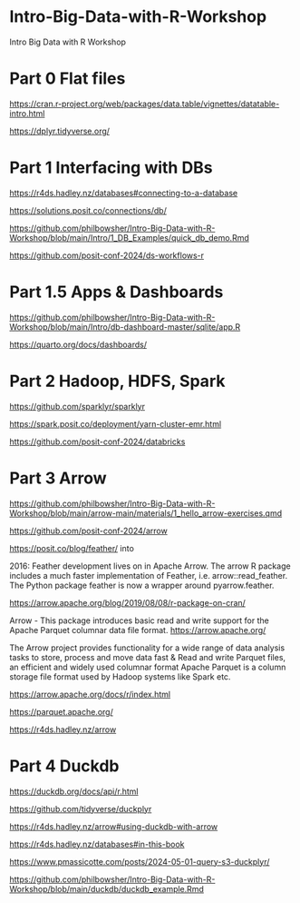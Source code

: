 # Intro-Big-Data-with-R-Workshop
Intro Big Data with R Workshop

# Part 0 Flat files
https://cran.r-project.org/web/packages/data.table/vignettes/datatable-intro.html

https://dplyr.tidyverse.org/

# Part 1 Interfacing with DBs
https://r4ds.hadley.nz/databases#connecting-to-a-database

https://solutions.posit.co/connections/db/

https://github.com/philbowsher/Intro-Big-Data-with-R-Workshop/blob/main/Intro/1_DB_Examples/quick_db_demo.Rmd

https://github.com/posit-conf-2024/ds-workflows-r

# Part 1.5 Apps & Dashboards
https://github.com/philbowsher/Intro-Big-Data-with-R-Workshop/blob/main/Intro/db-dashboard-master/sqlite/app.R

https://quarto.org/docs/dashboards/

# Part 2 Hadoop, HDFS, Spark
https://github.com/sparklyr/sparklyr

https://spark.posit.co/deployment/yarn-cluster-emr.html

https://github.com/posit-conf-2024/databricks

# Part 3 Arrow
https://github.com/philbowsher/Intro-Big-Data-with-R-Workshop/blob/main/arrow-main/materials/1_hello_arrow-exercises.qmd

https://github.com/posit-conf-2024/arrow

https://posit.co/blog/feather/ into

2016: Feather development lives on in Apache Arrow. The arrow R package includes a much faster implementation of Feather, i.e. arrow::read_feather. The Python package feather is now a wrapper around pyarrow.feather.

https://arrow.apache.org/blog/2019/08/08/r-package-on-cran/

Arrow - This package introduces basic read and write support for the Apache Parquet columnar data file format.
https://arrow.apache.org/

The Arrow project provides functionality for a wide range of data analysis tasks to store, process and move data fast & Read and write Parquet files, an efficient and widely used columnar format
Apache Parquet is a column storage file format used by Hadoop systems like Spark etc.

https://arrow.apache.org/docs/r/index.html

https://parquet.apache.org/

https://r4ds.hadley.nz/arrow

# Part 4 Duckdb
https://duckdb.org/docs/api/r.html

https://github.com/tidyverse/duckplyr

https://r4ds.hadley.nz/arrow#using-duckdb-with-arrow

https://r4ds.hadley.nz/databases#in-this-book

https://www.pmassicotte.com/posts/2024-05-01-query-s3-duckplyr/

https://github.com/philbowsher/Intro-Big-Data-with-R-Workshop/blob/main/duckdb/duckdb_example.Rmd


